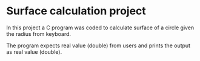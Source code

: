# Surface calculation project

In this project a C program was coded to calculate surface of a circle
given the radius from keyboard.

The program expects real value (double) from users and prints the
output as real value (double).